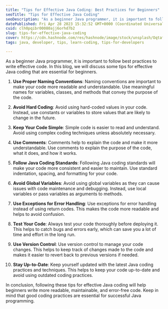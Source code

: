 ```yaml
---
title: "Tips for Effective Java Coding: Best Practices for Beginners"
seoTitle: "Tips for Effective Java Coding"
seoDescription: "As a beginner Java programmer, it is important to follow best practices to write effective code."
datePublished: Fri Apr 28 2023 15:32:52 GMT+0000 (Coordinated Universal Time)
cuid: clh0pqibr00080ajj6orhd7b2
slug: tips-for-effective-java-coding
cover: https://cdn.hashnode.com/res/hashnode/image/stock/unsplash/OqtafYT5kTw/upload/69c50794e9daad2d732c59b434cdfd7f.jpeg
tags: java, developer, tips, learn-coding, tips-for-developers

---
```


As a beginner Java programmer, it is important to follow best practices to write effective code. In this blog, we will discuss some tips for effective Java coding that are essential for beginners.

1. **Use Proper Naming Conventions**: Naming conventions are important to make your code more readable and understandable. Use meaningful names for variables, classes, and methods that convey the purpose of the code.
    
2. **Avoid Hard Coding**: Avoid using hard-coded values in your code. Instead, use constants or variables to store values that are likely to change in the future.
    
3. **Keep Your Code Simple**: Simple code is easier to read and understand. Avoid using complex coding techniques unless absolutely necessary.
    
4. **Use Comments**: Comments help to explain the code and make it more understandable. Use comments to explain the purpose of the code, what it does, and how it works.
    
5. **Follow Java Coding Standards**: Following Java coding standards will make your code more consistent and easier to maintain. Use standard indentation, spacing, and formatting for your code.
    
6. **Avoid Global Variables**: Avoid using global variables as they can cause issues with code maintenance and debugging. Instead, use local variables or pass variables as arguments to methods.
    
7. **Use Exceptions for Error Handling**: Use exceptions for error handling instead of using return codes. This makes the code more readable and helps to avoid confusion.
    
8. **Test Your Code**: Always test your code thoroughly before deploying it. This helps to catch bugs and errors early, which can save you a lot of time and effort in the long run.
    
9. **Use Version Control**: Use version control to manage your code changes. This helps to keep track of changes made to the code and makes it easier to revert back to previous versions if needed.
    
10. **Stay Up-to-Date**: Keep yourself updated with the latest Java coding practices and techniques. This helps to keep your code up-to-date and avoid using outdated coding practices.
    

In conclusion, following these tips for effective Java coding will help beginners write more readable, maintainable, and error-free code. Keep in mind that good coding practices are essential for successful Java programming.